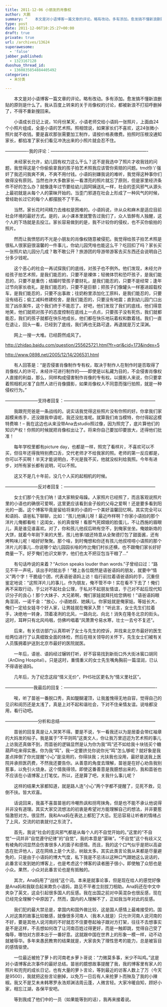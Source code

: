 ```yaml
---
title: 2011-12-06 小朋友的肖像权
author: 大鹏
summary: "　　本文是对小语博客一篇文章的评论。略有改动。多有添加。愈发搞不懂新浪删贴的原则是什么了。我从百度上转来的关于肖像权的讨论，都被新浪不打招呼删掉了，不得不重新搜回来。"
type: post
date: 2011-12-06T10:25:27+00:00
draft: true
private: true
url: /archives/13624
superawesome:
  - 'false'
jabber_published:
  - 1323167128
duoshuo_thread_id:
  - 1360835854884405492
categories:
  - 未分类

---
```

　　本文是对小语博客一篇文章的评论。略有改动。多有添加。愈发搞不懂新浪删贴的原则是什么了。我从百度上转来的关于肖像权的讨论，都被新浪不打招呼删掉了，不得不重新搜回来。

　　小语成长日记上说，10月份某天，小语老师交给小语妈一张照片，上面由24个小照片组成，全是小语的艺术照。照相馆说，如果家长们不喜欢，这24张微小照片就不收钱。要是喜欢那张需要加工制作，请按价格表缴费。拍照时压根没通知家长，都掐准了家长们看见冲洗出来的小照片就会忍不住。

&#8212;&#8212;&#8212;&#8212;&#8212;-我的评论：&#8212;&#8212;&#8212;&#8212;&#8212;&#8212;&#8212;&#8212;&#8212;&#8212;&#8212;&#8212;&#8212;&#8212;&#8212;&#8212;&#8212;&#8212;&#8212;&#8212;&#8212;&#8212;-
  
　　未经家长允许，幼儿园有权力这么干么？这不是我选中了照片才收我钱的问题，我觉得这是个你偷偷拿我的孩子拍艺术照我应该管你索赔的问题。tmd你丫强奸了我还问我爽不爽，不爽不用付钱。小语妈别嫌我说的难听，我觉得这种事你们做得没有原则。当然也许大多数家长一看漂亮的照片就忘了原则，但是家里经济条件不好的怎么办？就像逢年过节要给幼儿园阿姨送礼一样，社会的歪风邪气从源头上最初就是从每个人的蒙昧开始的。当歪门邪道在社会上形成了一种风气的时候，曾经助长过它的每个人都摆脱不了干系。
  
　　当然，家长花时间精力去维权是困难的。小语妈说，许从众和麻木是适应目前社会环境的最好方式。是的，从小课本里就警告过我们了，众人皆醉有人独醒，这个人的下场就是去投江。家长容易做到的是，我不计较你的侵权，也不买你偷拍的照片。
  
　　然而让我愤怒的不光是小朋友的肖像权随意被侵犯。我觉得给孩子拍艺术照是很私人很家庭很温馨的一件事儿，你幼儿园凭啥也能这么干？吃回扣了吗？家长买一张照片幼儿园分几成？敢不敢公开？旅游团的导游带游客去买东西还会说明自己分多少钱呢。
  
　　这个恶心的社会一再试探我们的底线，对孩子也不例外。他们发现，未经允许给孩子拍艺术照，是我们能忍的，只要不是裸体；轻微体罚和恐吓孩子，是我们能忍的，只要不是重伤；结婚时管孩子要财礼，是我们能忍的，只要不是经常；逢年过节向家长收礼，是我们能忍的，只要不是巨额；把孩子们像罐头一样塞进超载校车，是我们能忍的，只要不出事故；往奶粉里添加化工原料，是我们能忍的，只要没有结石；偷工减料修建校舍，是我们能忍的，只要没有地震；直到幼儿园门口出现了凶杀案件，这个我们终于不能忍了。好吧，他们发现了我们的底线，他们得意地笑，他们就把对孩子的态度控制在底线上一点点，只要孩子没有死伤，我们就都能忍，我们的孩子就都在快乐地成长，他们都在快乐地玩着权和数着钱。我们一直在退让，回头一看，已经到了底线，我们再也无路可退，再退就是万丈深渊。

　　网上一搜一大堆。已经蔚然成风了。
  
<http://zhidao.baidu.com/question/255625721.html?fr=qrl&cid=173&index=5>
  
<http://www.0898.net/2005/12/14/206531.html>
  
　　有人回答是：“是否侵害肖像制作专有权，取决于制作人在制作时是否取得了肖像权人的许可，未经许可进行制作的——即使是以私藏为目的，不会侵害肖像权人直接的利益，那么，同样构成侵害制作肖像的专有权。以摄影人来说，你只要拿着照相机对准了自然人进行肖像摄影，如果肖像权人不同意而强行拍照，就是一种侵权行为。”

&#8212;&#8212;&#8212;&#8212;&#8212;&#8212;&#8212;&#8211;支持者回复：&#8212;&#8212;&#8212;&#8212;&#8212;&#8212;&#8212;&#8212;&#8212;&#8212;&#8212;&#8212;&#8212;&#8212;&#8212;&#8212;&#8212;&#8212;&#8212;&#8212;&#8212;
  
　　我跟兜兜爸是一条战线的。说实话我觉得这些照片没有你照的好。你拿我们家超模来练手，还没跟我申请呢，我还没批准呢。就算我们肯当模特，你付得起这模特费嘛！&#8211; 我在这边也从来没带Ana去studio照过像，因为照完了，底片算他们的知识产权！你照的时候就把肖像权出让了。将来你自己要加印要放大，还得他们批准！
  
　　每年学校里都有picture day，也都是一样，照完了看样片，不喜欢可以不买，但往年还得我特别费口舌，交代老师才不给我家的照。老师的第一反应都是，你可以不买啊！半天才能说明白，不光是我不买，他就没权利给我照。今年有进步，对所有家长都有说明，可以不照。
  
　　这又不是几十年前，没几个人买的起相机的时候。

&#8212;&#8212;&#8212;&#8212;&#8212;&#8212;&#8212;&#8211;反对者回复：&#8212;&#8212;&#8212;&#8212;&#8212;&#8212;&#8212;&#8212;&#8212;&#8212;&#8212;&#8212;&#8212;&#8212;&#8212;&#8212;&#8212;&#8212;&#8212;&#8212;&#8212;
  
　　女士们那个先生们呐！请大家稍安毋躁。人家照片已经照了，而且客观说照片里的小语也的确很可爱啊，这里更应该看到金子般的父母之爱啊！还是要多看到阳光的一面。这个博客毕竟是留给将来的小语的一个美好温馨回忆啊。其实完全可以和语妈、语爸私下聊聊，比如：“孩儿他姨儿呀！最近咋样啊？你家小语拍的那个洋片儿俺都看啦！这闺女，长的真俊呀！看那气死嫦娥的脸蛋儿，不让西施的眉眼儿，真是谁见谁喜欢。对了，你和孩儿他叔后晌有空不，到俺家坐坐。俺娘新烙的大饼，就着今年刚下来的大葱，孩儿他爹/娘还特意从全聚德打包了甜面酱，还有烤鸭味儿呢！咱好好聚聚。那个啥，到时俺想和你还有孩儿他叔唠唠小语照的那个洋片儿的事儿…你说哪个幼儿园园长啥的咋比俺们村长还横，也不跟俺们家长好好商量一下。好歹俺们也识文断字，他们也太不把豆包当干粮了&#8230;”
  
　　有句话咋说的来着？“Action speaks louder than words.”子曾经曰过：“路见不平一声吼，该出手时就出手！”楼上各位既然是语爸语妈的朋友，就要中“情义”两个字！干脆组个团，代表语爸语妈上访！临行前拉着语爸语妈的手，沉重但鉴定地说：“这照洋片儿的事儿，作为朋友，俺不管不中！实在看不下去了！俺们再不采取行动，于公对不起社会公理，于私对不起朋友情谊，于己对不起后现代知识分子的良心！那个大妹子、大兄弟啊，俺们家娃就拜托给您俩啦！”语爸语妈眼角湿润，一诺千金：“放心，小语她叔、她姨儿。你家娃就是俺家娃。等娃长大，俺们一定给女娃寻个好人家，让男娃就在俺家入赘！”听此言，女士先生们拉着手，决绝地一转身，顶着凌冽的北风，一路向北、向北！消失在隆冬北京的街头。这时，耳畔只有北风呜咽，仿佛吟唱着“风萧萧兮易水寒，壮士一去兮不复还”。
  
　　后来，有关信访部门认真聆听了女士与先生的控诉，并找来北京市最好的医生给两位进行了认真细致全面的体检，然后在相关领导的关怀下，先生女士们被有关人员簇拥着护送到北京市最好的医院就医。
  
　　一年后，语爸、语妈经过辗转打听，好不容易找到新街口外大街冰窖口胡同（AnDing Hospital）。只是这时，重情重义的女士先生嘴角胸前一篇湿润，已认不得语爸语妈。
  
　　几年后，为了纪念这段“情义无价”，PHS社区更名为“情义里社区”。

&#8212;&#8212;&#8212;&#8212;&#8212;&#8212;&#8211;我最后的回复：&#8212;&#8212;&#8212;&#8212;&#8212;&#8212;&#8212;&#8212;&#8212;&#8212;&#8212;&#8212;&#8212;&#8212;&#8212;&#8212;&#8212;&#8212;&#8212;&#8212;&#8212;-
  
　　唉，听了苗爸一番脱口秀，真如醍醐灌顶，让我羞愧得无地自容，觉得自己的见识和阅历还是太浅了，真是上对不起和谐社会，下对不住亲情友谊。说啥都没用，看行动吧。

&#8212;&#8212;&#8212;&#8212;&#8212;&#8212;&#8212;&#8211;分析和总结&#8212;&#8212;&#8212;&#8212;&#8212;&#8212;&#8212;&#8212;&#8212;&#8212;&#8212;&#8212;&#8212;&#8212;&#8212;&#8212;&#8212;&#8212;&#8212;&#8212;&#8212;&#8212;
  
　　苗爸的回复真是让人哭笑不得。要是不说，乍一看我还以为是居委会带红袖章的大妈发的帖子。我是属于“不平则鸣”这类文人，你让我万里迢迢为艺术照的事儿上访我还真做不到，而苗爸的逻辑显然是认为你为我“鸣”还不如给我十块钱买个糖葫芦吃来得实惠。你为我“鸣”，我一定要挤兑你说你光“鸣”怎么够呢？就好象是我差点摔倒了你光提醒“小心”是没用的，你得扶我；光扶我也没用，最好是送我上医院并承担医药费，不然我还要告你。从善意的角度去理解，苗爸是在好心劝告我别惹事，以免引火烧身。这个情我得领。即使这番善意是我臆想出来的，我和苗爸也不应该在小语博客上打笔仗。所以，还是算了吧，关我什么事儿呢？
  
　　这样的结果大家都知道，就是路人连“小心”两个字都不提醒了，见死不救，见倒不扶。皆大欢喜。
  
　　话说回来，我虽不喜苗苗爸的冷嘲热讽和拐弯抹角，但是也不能不承认他说得并非没有道理。其实大家交流想法的初衷是希望对方能理解自己的想法，并非要惹恼激怒对方。很显然，我和Ana妈在表达上都犯了大忌。犯忌容易让听者的情绪占了上风，交流的初衷就付之东流了。
  
　　首先，我说“社会的歪风邪气都是从每个人的不自觉开始的。”这里的“不自觉”一词并非“自觉遵守纪律”的“自觉”，我的本意是“蒙昧”。“不自觉”这个有歧义又有棱角的词显然会伤害很多人的面子和感情。而且，我的这个口气似乎是把以高姿态在批评他人，这在网络上是个大忌，树敌太多。其实此类言论我从来都是尽量避免的，只是由于小语妈的博大气度，私下我是不忌讳以这种口气跟她这么说话的，此番言论发到她的博客上，也是考虑这个博客的读者圈子很小，即使触了众怒也是小众。果然，小众对此番言论也是有抵触的。
  
　　其次，Ana妈用了“战线”这个词。本来是就事论事，但是现在给人的感觉好像是Ana妈和我联合起来欺负小语妈，路见不平者立刻拔刀相助。Ana妈还在中文中夹杂了英文，这会引起很多国人的反感。我在出国之前对中英混杂也很反感，现在已经完全理解个中原因了。然而，国内的人理解不了，正如我当年对此的反感。
  
　　我们犯的最大禁忌是，拿国内和国外做比较，这是国人感情上最难接受的。国人对这类的故事比较敏感，就像很多河南人（我本人就是）只允许河南人说河南的不好，要是其他人说河南的不好就忍不住要卷起袖子跟对方打架，往往不去想事实是不是这样，不去想如何改了让河南百姓过得更好，而是一触即跳，觉得自己受了侮辱，哪怕对方原本出于一番好意。这就跟中国在世界上的形象一模一样，动不动就被辱华。多年来愚民教育的结果就是，大家丧失了理性思考的能力，总是被盲目的感情驱使。
  
　　一位最近被抢了萝卜的河南老乡萝卜哥说：“力微莫多事，米少不叫鸡。”这是对小语博客此次事件的最好总结。苗爸的臆想故事提醒了我，我的博客里有家人的照片和兜兜的成长日记，也有大量的萝卜言论，等到最近的访客人数上了万（今天是9500），我就把这些言论删掉，以免万一日后有人来抢萝卜而殃及了我的小辣椒。我又不是艾未未韩寒罗永浩郑渊洁周云蓬，人微言轻。大家冷暖自知，顾好小家，相忘江湖，各保平安吧。
  
　　等到我成了他们中的一员（如果能等到的话），我再来接着说。
